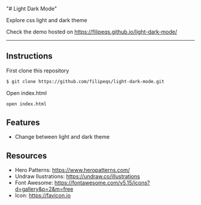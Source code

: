 "# Light Dark Mode" 

Explore css light and dark theme

Check the demo hosted on https://filipeqs.github.io/light-dark-mode/

---

## Instructions

First clone this repository

```bash
$ git clone https://github.com/filipeqs/light-dark-mode.git
```

Open index.html

```bash
open index.html
```

## Features

- Change between light and dark theme

## Resources

- Hero Patterns: https://www.heropatterns.com/
- Undraw Ilustrations: https://undraw.co/illustrations
- Font Awesome: https://fontawesome.com/v5.15/icons?d=gallery&p=2&m=free
- Icon: https://favicon.io
